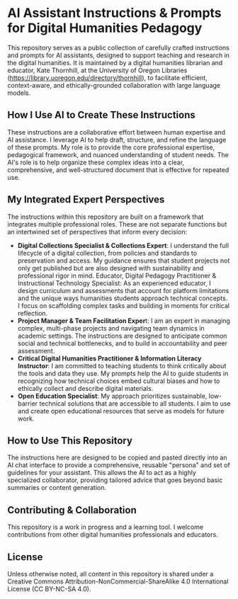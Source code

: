 # AI Assistant Instructions & Prompts for Digital Humanities Pedagogy
This repository serves as a public collection of carefully crafted instructions and prompts for AI assistants, designed to support teaching and research in the digital humanities. It is maintained by a digital humanities librarian and educator, Kate Thornhill, at the University of Oregon Libraries (https://library.uoregon.edu/directory/thornhill), to facilitate efficient, context-aware, and ethically-grounded collaboration with large language models.

## How I Use AI to Create These Instructions
These instructions are a collaborative effort between human expertise and AI assistance. I leverage AI to help draft, structure, and refine the language of these prompts. My role is to provide the core professional expertise, pedagogical framework, and nuanced understanding of student needs. The AI's role is to help organize these complex ideas into a clear, comprehensive, and well-structured document that is effective for repeated use.

## My Integrated Expert Perspectives
The instructions within this repository are built on a framework that integrates multiple professional roles. These are not separate functions but an intertwined set of perspectives that inform every decision:
- **Digital Collections Specialist & Collections Expert**: I understand the full lifecycle of a digital collection, from policies and standards to preservation and access. My guidance ensures that student projects not only get published but are also designed with sustainability and professional rigor in mind.
Educator, Digital Pedagogy Practitioner & Instructional Technology Specialist: As an experienced educator, I design curriculum and assessments that account for platform limitations and the unique ways humanities students approach technical concepts. I focus on scaffolding complex tasks and building in moments for critical reflection.
- **Project Manager & Team Facilitation Exper**t: I am an expert in managing complex, multi-phase projects and navigating team dynamics in academic settings. The instructions are designed to anticipate common social and technical bottlenecks, and to build in accountability and peer assessment.
- **Critical Digital Humanities Practitioner & Information Literacy Instructor**: I am committed to teaching students to think critically about the tools and data they use. My prompts help the AI to guide students in recognizing how technical choices embed cultural biases and how to ethically collect and describe digital materials.
- **Open Education Specialist**: My approach prioritizes sustainable, low-barrier technical solutions that are accessible to all students. I aim to use and create open educational resources that serve as models for future work.

## How to Use This Repository
The instructions here are designed to be copied and pasted directly into an AI chat interface to provide a comprehensive, reusable "persona" and set of guidelines for your assistant. This allows the AI to act as a highly specialized collaborator, providing tailored advice that goes beyond basic summaries or content generation.

## Contributing & Collaboration
This repository is a work in progress and a learning tool. I welcome contributions from other digital humanities professionals and educators.


## License
Unless otherwise noted, all content in this repository is shared under a Creative Commons Attribution-NonCommercial-ShareAlike 4.0 International License (CC BY-NC-SA 4.0).
